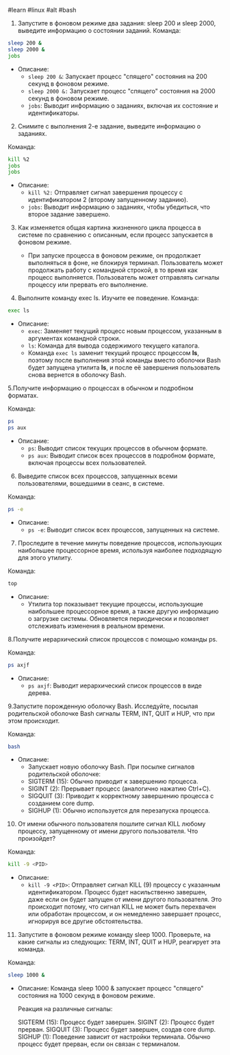 #learn #linux #alt #bash
1. Запустите в фоновом режиме два задания: sleep 200 и sleep 2000, выведите информацию о состоянии заданий.
Команда:
``` sh
sleep 200 &
sleep 2000 &
jobs
```
- Описание:
	- `sleep 200 &`: Запускает процесс "спящего" состояния на 200 секунд в фоновом режиме.
	- `sleep 2000 &:` Запускает процесс "спящего" состояния на 2000 секунд в фоновом режиме.
	- `jobs`: Выводит информацию о заданиях, включая их состояние и идентификаторы.

2. Снимите с выполнения 2-е задание, выведите информацию о заданиях.

Команда:
```sh
kill %2
jobs
jobs
```
- Описание:
	- `kill %2:` Отправляет сигнал завершения процессу с идентификатором 2 (второму запущенному заданию).
	- `jobs`: Выводит информацию о заданиях, чтобы убедиться, что второе задание завершено.

3. Как изменяется общая картина жизненного цикла процесса в системе по сравнению с описанным, если процесс запускается в фоновом режиме.
	- При запуске процесса в фоновом режиме, он продолжает выполняться в фоне, не блокируя терминал. Пользователь может продолжать работу с командной строкой, в то время как процесс выполняется. Пользователь может отправлять сигналы процессу или прервать его выполнение.

4. Выполните команду exec ls. Изучите ее поведение.
Команда:
```sh
exec ls
```
- Описание:
	- `exec`: Заменяет текущий процесс новым процессом, указанным в аргументах командной строки.
	- `ls`: Команда для вывода содержимого текущего каталога.
	- Команда `exec ls` заменит текущий процесс процессом **ls**, поэтому после выполнения этой команды вместо оболочки Bash будет запущена утилита **ls**, и после её завершения пользователь снова вернется в оболочку Bash.

5.Получите информацию о процессах в обычном и подробном форматах.

Команда:
```sh
ps
ps aux
```

- Описание:
	- `ps`: Выводит список текущих процессов в обычном формате.
	- `ps aux`: Выводит список всех процессов в подробном формате, включая процессы всех пользователей.

6. Выведите список всех процессов, запущенных всеми пользователями, вошедшими в сеанс, в системе.

Команда:
```sh
ps -e
```

- Описание:
	- `ps -e`: Выводит список всех процессов, запущенных на системе.

7. Проследите в течение минуты поведение процессов, использующих наибольшее процессорное время, используя наиболее подходящую для этого утилиту.

Команда:
```sh
top
```

- Описание:
	- Утилита top показывает текущие процессы, использующие наибольшее процессорное время, а также другую информацию о загрузке системы. Обновляется периодически и позволяет отслеживать изменения в реальном времени.

8.Получите иерархический список процессов с помощью команды ps.

Команда:
```sh
ps axjf
```

- Описание:
	- `ps axjf`: Выводит иерархический список процессов в виде дерева.

9.Запустите порожденную оболочку Bash. Исследуйте, посылая родительской оболочке Bash сигналы TERM, INT, QUIT и HUP, что при этом происходит.

Команда:
```sh
bash
```
- Описание:
	- Запускает новую оболочку Bash. При посылке сигналов родительской оболочке:
	- SIGTERM (15): Обычно приводит к завершению процесса.
	- SIGINT (2): Прерывает процесс (аналогично нажатию Ctrl+C).
	- SIGQUIT (3): Приводит к корректному завершению процесса с созданием core dump.
	- SIGHUP (1): Обычно используется для перезапуска процесса.

10. От имени обычного пользователя пошлите сигнал KILL любому процессу, запущенному от имени другого пользователя. Что произойдет?

Команда:
```sh
kill -9 <PID>
```

- Описание:
	- `kill -9 <PID>`: Отправляет сигнал KILL (9) процессу с указанным идентификатором.
	Процесс будет насильственно завершен, даже если он будет запущен от имени другого пользователя. Это происходит потому, что сигнал KILL не может быть перехвачен или обработан процессом, и он немедленно завершает процесс, игнорируя все другие обстоятельства.

11. Запустите в фоновом режиме команду sleep 1000. Проверьте, на какие сигналы из следующих: TERM, INT, QUIT и HUP, реагирует эта команда.

Команда:
```sh
sleep 1000 &
```

- Описание:
	Команда sleep 1000 & запускает процесс "спящего" состояния на 1000 секунд в фоновом режиме.
	
	Реакция на различные сигналы:
	
	SIGTERM (15): Процесс будет завершен.
	SIGINT (2): Процесс будет прерван.
	SIGQUIT (3): Процесс будет завершен, создав core dump.
	SIGHUP (1): Поведение зависит от настройки терминала. Обычно процесс будет прерван, если он связан с терминалом.